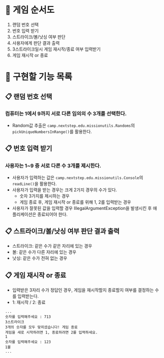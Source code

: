 # 🔎 게임 순서도
1. 랜덤 번호 선택
2. 번호 입력 받기
3. 스트라이크/볼/낫싱 여부 판단
4. 사용자에게 판단 결과 출력
5. 3스트라이크일시 게임 재시작/종료 여부 입력받기
6. 게임 재시작 or 종료

# 🔎 구현할 기능 목록

## 📋 랜덤 번호 선택
### 컴퓨터는 1에서 9까지 서로 다른 임의의 수 3개를 선택한다. 
- Random값 추출은 `camp.nextstep.edu.missionutils.Randoms`의 `pickUniqueNumbersInRange()`를 활용한다.

## 📋 번호 입력 받기
### 사용자는 1~9 중 서로 다른 수 3개를 제시한다.
- 사용자가 입력하는 값은 `camp.nextstep.edu.missionutils.Console`의 `readLine()`을 활용한다.
- 사용자가 입력을 받는 경우는 크게 2가지 경우의 수가 있다.
  - 숫자 3가지를 제시하는 경우
  - 게임 종료 후, 게임 재시작 or 종료를 위해 1, 2를 입력받는 경우
- 사용자가 잘못된 값을 입력할 경우 IllegalArgumentException을 발생시킨 후 애플리케이션은 종료되어야 한다.

## 📋 스트라이크/볼/낫싱 여부 판단 결과 출력
- 스트라이크: 같은 수가 같은 자리에 있는 경우
- 볼: 같은 수가 다른 자리에 있는 경우
- 낫싱: 같은 수가 전혀 없는 경우

## 📋 게임 재시작 or 종료
- 입력받은 3자리 수가 정답인 경우, 게임을 재시작할지 종료할지 여부를 결정하는 수를 입력받는다.
- 1: 재시작 / 2: 종료
```
...
숫자를 입력해주세요 : 713
3스트라이크
3개의 숫자를 모두 맞히셨습니다! 게임 종료
게임을 새로 시작하려면 1, 종료하려면 2를 입력하세요.
1
숫자를 입력해주세요 : 123
1볼
...
```
